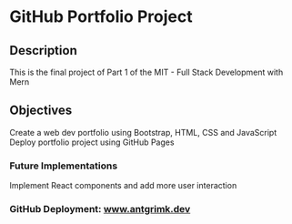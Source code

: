# GitHub Portfolio Project

## Description

This is the final project of Part 1 of the MIT - Full Stack Development with Mern

## Objectives

Create a web dev portfolio using Bootstrap, HTML, CSS and JavaScript
Deploy portfolio project using GitHub Pages

### Future Implementations

Implement React components and add more user interaction

### GitHub Deployment: www.antgrimk.dev